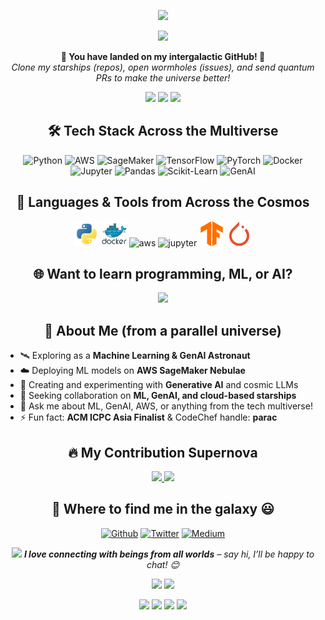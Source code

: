 <p align="center">
  <img src="https://readme-typing-svg.demolab.com?font=Fira+Code&size=30&pause=1000&color=F7F7F7&center=true&vCenter=true&width=700&lines=👽+Welcome+to+the+Cosmic+Profile+of+Rajeev+Kushwaha!;🚀+ML%2C+GenAI+%26+AWS+SageMaker+Astronaut+from+India!"/>
</p>

<p align="center">
  <img src="https://media.giphy.com/media/M9gbBd9nbDrOTu1Mqx/giphy.gif" width="200">
</p>

<p align="center">
  <b>🌌 You have landed on my intergalactic GitHub! 🌌</b><br>
  <i>Clone my starships (repos), open wormholes (issues), and send quantum PRs to make the universe better!</i>
</p>

<p align="center">
  <img src="https://img.shields.io/badge/Machine%20Learning-%2300C7B7.svg?&style=for-the-badge&logo=python&logoColor=white"/>
  <img src="https://img.shields.io/badge/GenAI-%23FF6F00.svg?&style=for-the-badge&logo=openai&logoColor=white"/>
  <img src="https://img.shields.io/badge/AWS%20SageMaker-%23FF9900.svg?&style=for-the-badge&logo=amazon-aws&logoColor=white"/>
</p>

<h2 align="center">🛠️ Tech Stack Across the Multiverse</h2>

<p align="center">
  <img alt="Python" src="https://img.shields.io/badge/Python-3776AB?style=for-the-badge&logo=python&logoColor=white"/>
  <img alt="AWS" src="https://img.shields.io/badge/AWS-232F3E?style=for-the-badge&logo=amazon-aws&logoColor=white"/>
  <img alt="SageMaker" src="https://img.shields.io/badge/SageMaker-FF9900?style=for-the-badge&logo=amazon-aws&logoColor=white"/>
  <img alt="TensorFlow" src="https://img.shields.io/badge/TensorFlow-FF6F00?style=for-the-badge&logo=tensorflow&logoColor=white"/>
  <img alt="PyTorch" src="https://img.shields.io/badge/PyTorch-EE4C2C?style=for-the-badge&logo=pytorch&logoColor=white"/>
  <img alt="Docker" src="https://img.shields.io/badge/Docker-2496ED?style=for-the-badge&logo=docker&logoColor=white"/>
  <img alt="Jupyter" src="https://img.shields.io/badge/Jupyter-F37626?style=for-the-badge&logo=jupyter&logoColor=white"/>
  <img alt="Pandas" src="https://img.shields.io/badge/Pandas-150458?style=for-the-badge&logo=pandas&logoColor=white"/>
  <img alt="Scikit-Learn" src="https://img.shields.io/badge/Scikit--Learn-F7931E?style=for-the-badge&logo=scikit-learn&logoColor=white"/>
  <img alt="GenAI" src="https://img.shields.io/badge/GenAI-00C7B7?style=for-the-badge&logo=OpenAI&logoColor=white"/>
</p>

<h2 align="center">🧬 Languages & Tools from Across the Cosmos</h2>

<p align="center">
  <img src="https://raw.githubusercontent.com/devicons/devicon/master/icons/python/python-original.svg" alt="python" width="40" height="40"/>
  <img src="https://raw.githubusercontent.com/devicons/devicon/master/icons/docker/docker-original-wordmark.svg" alt="docker" width="40" height="40"/>
  <img src="https://www.vectorlogo.zone/logos/amazon_aws/amazon_aws-icon.svg" alt="aws" width="40" height="40"/>
  <img src="https://www.vectorlogo.zone/logos/jupyter/jupyter-icon.svg" alt="jupyter" width="40" height="40"/>
  <img src="https://raw.githubusercontent.com/devicons/devicon/master/icons/tensorflow/tensorflow-original.svg" alt="tensorflow" width="40" height="40"/>
  <img src="https://raw.githubusercontent.com/devicons/devicon/master/icons/pytorch/pytorch-original.svg" alt="pytorch" width="40" height="40"/>
</p>

<h2 align="center">🌐 Want to learn programming, ML, or AI?</h2>

<p align="center">
  <a href="https://datacode.in/#/" target="_blank"><img src="https://img.shields.io/badge/DATACODE-Portal%20to%20the%20Knowledgeverse-blueviolet?style=for-the-badge&logo=readthedocs&logoColor=white"/></a>
</p>

<h2 align="center">👾 About Me (from a parallel universe)</h2>

<ul>
  <li>🛰️ Exploring as a <b>Machine Learning & GenAI Astronaut</b></li>
  <li>☁️ Deploying ML models on <b>AWS SageMaker Nebulae</b></li>
  <li>🤖 Creating and experimenting with <b>Generative AI</b> and cosmic LLMs</li>
  <li>👯 Seeking collaboration on <b>ML, GenAI, and cloud-based starships</b></li>
  <li>💬 Ask me about ML, GenAI, AWS, or anything from the tech multiverse!</li>
  <li>⚡ Fun fact: <b>ACM ICPC Asia Finalist</b> & CodeChef handle: <b>parac</b></li>
</ul>

<h2 align="center">🔥 My Contribution Supernova</h2>

<p align="center">
  <a href="https://github.com/rajeev-crypto/github-readme-streak-stats">
    <img src="https://github-readme-streak-stats.herokuapp.com/?user=rajeev-crypto&theme=highcontrast&hide_border=true&background=0D1117&stroke=0000"/>
    <img src="https://github-readme-stats.vercel.app/api?username=rajeev-crypto&theme=highcontrast&show_icons=true"/>


  </a>
</p>

<h2 align="center">🌟 Where to find me in the galaxy 😃</h2>

<p align="center">
  <a href="https://github.com/rajeev-crypto" target="_blank"><img alt="Github" src="https://img.shields.io/badge/GitHub-%2312100E.svg?&style=for-the-badge&logo=Github&logoColor=white" /></a>
  <a href="https://twitter.com" target="_blank"><img alt="Twitter" src="https://img.shields.io/badge/twitter-%231DA1F2.svg?&style=for-the-badge&logo=twitter&logoColor=white" /></a>
  <a href="https://medium.com/@rajeev.kushwaha1401" target="_blank"><img alt="Medium" src="https://img.shields.io/badge/Medium-12100E?style=for-the-badge&logo=medium&logoColor=white"/></a>
</p>

<p align="center">
  <img src="https://media.giphy.com/media/LnQjpWaON8nhr21vNW/giphy.gif" width="60"> <em><b>I love connecting with beings from all worlds</b> – say hi, I’ll be happy to chat! 😊</em>
</p>

<p align="center">
  <img src="https://madewithlove.now.sh/in?heart=true&template=for-the-badge"/>
  <img src="https://profile-counter.glitch.me/rajeev-crypto/count.svg"/>
</p>

<p align="center">
  <img src="http://ForTheBadge.com/images/badges/makes-people-smile.svg"/>
  <img src="http://ForTheBadge.com/images/badges/powered-by-electricity.svg"/>
  <img src="http://ForTheBadge.com/images/badges/winter-is-coming.svg"/>
  <img src="https://forthebadge.com/images/badges/built-by-developers.svg"/>
</p>

